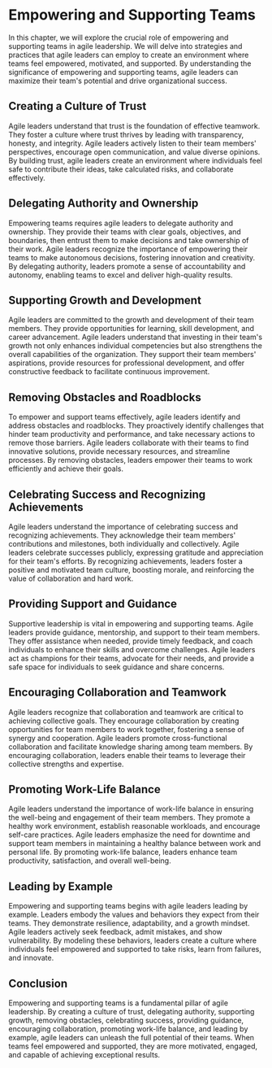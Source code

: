 Empowering and Supporting Teams
========================================

In this chapter, we will explore the crucial role of empowering and supporting teams in agile leadership. We will delve into strategies and practices that agile leaders can employ to create an environment where teams feel empowered, motivated, and supported. By understanding the significance of empowering and supporting teams, agile leaders can maximize their team's potential and drive organizational success.

**Creating a Culture of Trust**
-------------------------------

Agile leaders understand that trust is the foundation of effective teamwork. They foster a culture where trust thrives by leading with transparency, honesty, and integrity. Agile leaders actively listen to their team members' perspectives, encourage open communication, and value diverse opinions. By building trust, agile leaders create an environment where individuals feel safe to contribute their ideas, take calculated risks, and collaborate effectively.

**Delegating Authority and Ownership**
--------------------------------------

Empowering teams requires agile leaders to delegate authority and ownership. They provide their teams with clear goals, objectives, and boundaries, then entrust them to make decisions and take ownership of their work. Agile leaders recognize the importance of empowering their teams to make autonomous decisions, fostering innovation and creativity. By delegating authority, leaders promote a sense of accountability and autonomy, enabling teams to excel and deliver high-quality results.

**Supporting Growth and Development**
-------------------------------------

Agile leaders are committed to the growth and development of their team members. They provide opportunities for learning, skill development, and career advancement. Agile leaders understand that investing in their team's growth not only enhances individual competencies but also strengthens the overall capabilities of the organization. They support their team members' aspirations, provide resources for professional development, and offer constructive feedback to facilitate continuous improvement.

**Removing Obstacles and Roadblocks**
-------------------------------------

To empower and support teams effectively, agile leaders identify and address obstacles and roadblocks. They proactively identify challenges that hinder team productivity and performance, and take necessary actions to remove those barriers. Agile leaders collaborate with their teams to find innovative solutions, provide necessary resources, and streamline processes. By removing obstacles, leaders empower their teams to work efficiently and achieve their goals.

**Celebrating Success and Recognizing Achievements**
----------------------------------------------------

Agile leaders understand the importance of celebrating success and recognizing achievements. They acknowledge their team members' contributions and milestones, both individually and collectively. Agile leaders celebrate successes publicly, expressing gratitude and appreciation for their team's efforts. By recognizing achievements, leaders foster a positive and motivated team culture, boosting morale, and reinforcing the value of collaboration and hard work.

**Providing Support and Guidance**
----------------------------------

Supportive leadership is vital in empowering and supporting teams. Agile leaders provide guidance, mentorship, and support to their team members. They offer assistance when needed, provide timely feedback, and coach individuals to enhance their skills and overcome challenges. Agile leaders act as champions for their teams, advocate for their needs, and provide a safe space for individuals to seek guidance and share concerns.

**Encouraging Collaboration and Teamwork**
------------------------------------------

Agile leaders recognize that collaboration and teamwork are critical to achieving collective goals. They encourage collaboration by creating opportunities for team members to work together, fostering a sense of synergy and cooperation. Agile leaders promote cross-functional collaboration and facilitate knowledge sharing among team members. By encouraging collaboration, leaders enable their teams to leverage their collective strengths and expertise.

**Promoting Work-Life Balance**
-------------------------------

Agile leaders understand the importance of work-life balance in ensuring the well-being and engagement of their team members. They promote a healthy work environment, establish reasonable workloads, and encourage self-care practices. Agile leaders emphasize the need for downtime and support team members in maintaining a healthy balance between work and personal life. By promoting work-life balance, leaders enhance team productivity, satisfaction, and overall well-being.

**Leading by Example**
----------------------

Empowering and supporting teams begins with agile leaders leading by example. Leaders embody the values and behaviors they expect from their teams. They demonstrate resilience, adaptability, and a growth mindset. Agile leaders actively seek feedback, admit mistakes, and show vulnerability. By modeling these behaviors, leaders create a culture where individuals feel empowered and supported to take risks, learn from failures, and innovate.

Conclusion
----------

Empowering and supporting teams is a fundamental pillar of agile leadership. By creating a culture of trust, delegating authority, supporting growth, removing obstacles, celebrating success, providing guidance, encouraging collaboration, promoting work-life balance, and leading by example, agile leaders can unleash the full potential of their teams. When teams feel empowered and supported, they are more motivated, engaged, and capable of achieving exceptional results.
